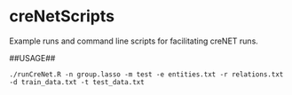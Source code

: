 # creNetScripts
Example runs and command line scripts for facilitating creNET runs.

##USAGE##

```{R}
./runCreNet.R -n group.lasso -m test -e entities.txt -r relations.txt -d train_data.txt -t test_data.txt
```

